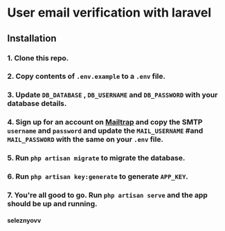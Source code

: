 

# User email verification with laravel

## Installation

### 1. Clone this repo.

### 2. Copy contents of `.env.example` to a `.env` file.

### 3. Update `DB_DATABASE` , `DB_USERNAME` and `DB_PASSWORD` with your database details.

### 4. Sign up for an account on [Mailtrap](https://mailtrap.io/) and copy the SMTP `username` and `password` and update the `MAIL_USERNAME` #and `MAIL_PASSWORD` with the same on your `.env` file.

### 5. Run `php artisan migrate` to migrate the database.

### 6. Run `php artisan key:generate` to generate `APP_KEY`.

### 7. You're all good to go. Run `php artisan serve` and the app should be up and running.




#### seleznyovv

